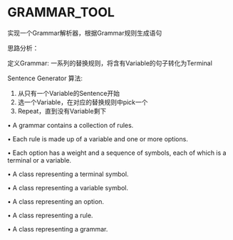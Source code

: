 # GRAMMAR_TOOL
实现一个Grammar解析器，根据Grammar规则生成语句

思路分析：

定义Grammar: 一系列的替换规则，将含有Variable的句子转化为Terminal

Sentence Generator 算法:
1. 从只有一个Variable的Sentence开始
2. 选一个Variable，在对应的替换规则中pick一个
3. Repeat，直到没有Variable剩下

• A grammar contains a collection of rules.

• Each rule is made up of a variable and one or more options.

• Each option has a weight and a sequence of symbols, each of which is a terminal or a variable.


• A class representing a terminal symbol.

• A class representing a variable symbol.

• A class representing an option.

• A class representing a rule.

• A class representing a grammar.
